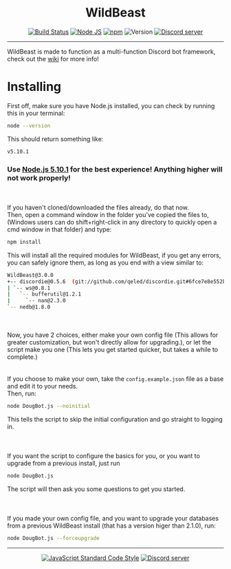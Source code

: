 <h1 align="center">
WildBeast
</h1>

<p align="center">
<a href="https://snap-ci.com/SteamingMutt/Wild3.0/branch/master"><img src="https://snap-ci.com/j84-AwSfA7N3noK6TdkRDaIv7IvUJYsS01S0cigBsxU/build_image" alt="Build Status"></a>
<a href="http://nodejs.org"><img src="https://img.shields.io/badge/Node.js-5.10.1-blue.svg" alt="Node JS"></a>
<a href="http://npmjs.com"><img src="https://img.shields.io/badge/npm-3.8.6-blue.svg" alt="npm"></a>
<a><img src="https://img.shields.io/badge/Version-3.0.0--beta.1-blue.svg" alt="Version"></a>
<a href="https://discord.gg/0cFoiR5QVh5LZlQO"><img src="https://discordapp.com/api/servers/110462143152803840/widget.png" alt="Discord server"></a>
</p>

---

WildBeast is made to function as a multi-function Discord bot framework, check out the [wiki](https://github.com/SteamingMutt/WildBeast/wiki) for more info!

# Installing
First off, make sure you have Node.js installed, you can check by running this in your terminal:
```bash
node --version
```
This should return something like:
```bash
v5.10.1
```

### Use [Node.js 5.10.1](https://nodejs.org/download/release/v5.10.1/) for the best experience! Anything higher will not work properly!

<br></br>
If you haven't cloned/downloaded the files already, do that now.   
Then, open a command window in the folder you've copied the files to, (Windows users can do shift+right-click in any directory to quickly open a cmd window in that folder) and type:
```bash
npm install
```
This will install all the required modules for WildBeast, if you get any errors, you can safely ignore them, as long as you end with a view similar to:
```bash
WildBeast@3.0.0
+-- discordie@0.5.6  (git://github.com/qeled/discordie.git#6fce7e8e552bd64663541ffaf374e07cc5b8fd2d)
| `-- ws@0.8.1
|   `-- bufferutil@1.2.1
|     `-- nan@2.3.0
`-- nedb@1.8.0
```
<br></br>
Now, you have 2 choices, either make your own config file (This allows for greater customization, but won't directly allow for upgrading.), or let the script make you one (This lets you get started quicker, but takes a while to complete.)    
<br></br>
If you choose to make your own, take the `config.example.json` file as a base and edit it to your needs.   
Then, run:
```bash
node DougBot.js --noinitial
```
This tells the script to skip the initial configuration and go straight to logging in.
<br></br>
<br></br>
If you want the script to configure the basics for you, or you want to upgrade from a previous install, just run
```bash
node DougBot.js
```
The script will then ask you some questions to get you started.
<br></br>
<br></br>
If you made your own config file, and you want to upgrade your databases from a previous WildBeast install (that has a version higer than 2.1.0), run:
```bash
node DougBot.js --forceupgrade
```
---

<p align="center">
  <a href="https://github.com/feross/standard"><img src="https://cdn.rawgit.com/feross/standard/master/badge.svg" alt="JavaScript Standard Code Style"></a>
  <a href="https://discord.gg/0cFoiR5QVh5gF8Un"><img src="https://discordapp.com/api/servers/110462143152803840/widget.png?style=banner2" alt="Discord server"></a>
</p>
